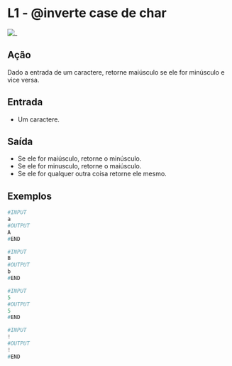 # L1 - @inverte case de char

![_](cover.jpg)

## Ação

Dado a entrada de um caractere, retorne maiúsculo se ele for minúsculo e vice versa.

## Entrada

* Um caractere.

## Saída

* Se ele for maiúsculo, retorne o minúsculo.
* Se ele for minusculo, retorne o maiúsculo.
* Se ele for qualquer outra coisa retorne ele mesmo.  

## Exemplos

``` py
#INPUT
a
#OUTPUT
A
#END

#INPUT
B
#OUTPUT
b
#END

#INPUT
5
#OUTPUT
5
#END

#INPUT
!
#OUTPUT
!
#END
```
